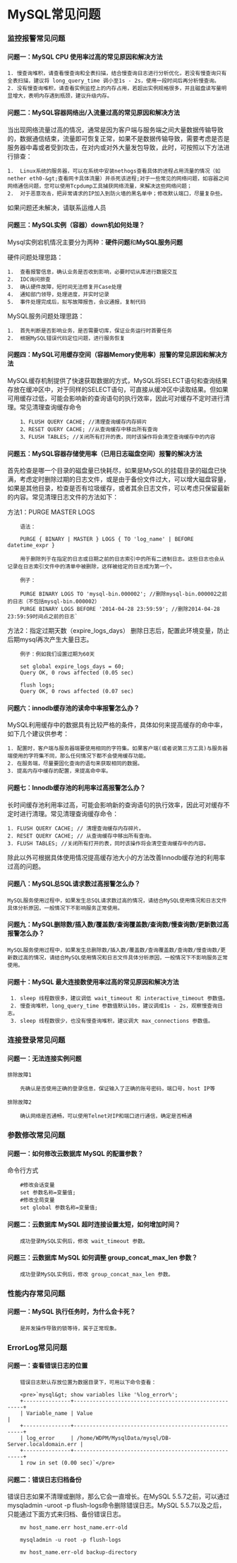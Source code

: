 # MySQL常见问题

### 监控报警常见问题

#### 问题一：MySQL CPU 使用率过高的常见原因和解决方法

```
1. 慢查询堆积，请查看慢查询和全表扫描，结合慢查询日志进行分析优化，若没有慢查询只有全表扫描，建议将 long_query_time 调小至1s - 2s，使用一段时间后再分析慢查询。
2. 没有慢查询堆积，请查看实例监控上的内存占用，若超出实例规格很多，并且磁盘读写量明显增大，表明内存遇到瓶颈，建议升级内存。
```

#### 问题二：MySQL容器网络出/入流量过高的常见原因和解决方法

当出现网络流量过高的情况，通常是因为客户端与服务端之间大量数据传输导致的，数据通信结束，流量即可恢复正常，如果不是数据传输导致，需要考虑是否是服务器中毒或者受到攻击，在对内或对外大量发包导致，此时，可按照以下方法进行排查：
```
1.  Linux系统的服务器，可以在系统中安装nethogs查看具体的进程占用流量的情况（如nether eth0-&gt;查看网卡具体流量）并杀死该进程;对于一些常见的网络问题，如容器之间网络通信问题，您可以使用Tcpdump工具捕获网络流量，来解决这些网络问题；
2.  对于恶意攻击，把异常请求的IP加入到防火墙的黑名单中；修改默认端口，尽量复杂些。
```
如果问题还未解决，请联系运维人员

#### 问题三：MySQL实例（容器）down机如何处理？

Mysql实例宕机情况主要分为两种：**硬件问题**和**MySQL服务问题**

硬件问题处理思路：
```
1.  查看报警信息，确认业务是否收到影响，必要时切从库进行数据交互
2.  IDC询问排查
3.  确认硬件故障，短时间无法修复开Case处理
4.  通知部门领导，处理进度，并实时记录
5.  事件处理完成后，拟写故障报告，会议通报，复制代码
```
MySQL服务问题处理思路：
```
1.  首先判断是否影响业务，是否需要切库，保证业务运行时首要任务
2.  根据MySQL错误代码定位问题，进行服务恢复
```

#### 问题四：MySQL可用缓存空间（容器Memory使用率）报警的常见原因和解决方法

 MySQL缓存机制提供了快速获取数据的方式，MySQL将SELECT语句和查询结果存放在缓冲区中，对于同样的SELECT语句，可直接从缓冲区中读取结果。但如果可用缓存过低，可能会影响新的查询语句的执行效率，因此可对缓存不定时进行清理。常见清理查询缓存命令
```
    1、FLUSH QUERY CACHE; //清理查询缓存内存碎片
    2、RESET QUERY CACHE; //从查询缓存中移出所有查询
    3、FLUSH TABLES; //关闭所有打开的表，同时该操作将会清空查询缓存中的内容
```
#### 问题五：MySQL容器存储使用率（已用日志磁盘空间）报警的解决方法

首先检查是哪一个目录的磁盘量已快耗尽，如果是MySQL的挂载目录的磁盘已快满，考虑定时删除过期的日志文件，或是由于备份文件过大，可以增大磁盘容量，如果是其他目录，检查是否有垃圾缓存，或者其余日志文件，可以考虑只保留最新的内容。常见清理日志文件的方法如下：

方法1：PURGE MASTER LOGS
```
    语法：

    PURGE { BINARY | MASTER } LOGS { TO 'log_name' | BEFORE datetime_expr }

    用于删除列于在指定的日志或日期之前的日志索引中的所有二进制日志。这些日志也会从记录在日志索引文件中的清单中被删除，这样被给定的日志成为第一个。

    例子：

    PURGE BINARY LOGS TO 'mysql-bin.000002'; //删除mysql-bin.000002之前的日志（不包括mysql-bin.000002）
    PURGE BINARY LOGS BEFORE '2014-04-28 23:59:59'; //删除2014-04-28 23:59:59时间点之前的日志`
```
方法2：指定过期天数（expire_logs_days） 删除日志后，配置此环境变量，防止后期mysql再次产生大量日志。

```
    例子：例如我们设置过期为60天

    set global expire_logs_days = 60;
    Query OK, 0 rows affected (0.05 sec)

    flush logs;
    Query OK, 0 rows affected (0.07 sec)
```
#### 问题六：innodb缓存池的读命中率报警怎么办？


MySQL利用缓存中的数据具有比较严格的条件，具体如何来提高缓存的命中率，如下几个建议供参考：

```
1. 配置时，客户端与服务器端要使用相同的字符集。如果客户端(或者说第三方工具)与服务器端使用的字符集不同，那么任何情况下都不会使用缓存功能。
2. 在服务端，尽量要固化查询的语句来获取相同的数据。
3. 提高内存中缓存的配置，来提高命中率。
```

#### 问题七：Innodb缓存池的利用率过高报警怎么办？

长时间缓存池利用率过高，可能会影响新的查询语句的执行效率，因此可对缓存不定时进行清理。常见清理查询缓存命令：
```
1. FLUSH QUERY CACHE; // 清理查询缓存内存碎片。
2. RESET QUERY CACHE; // 从查询缓存中移出所有查询。
3. FLUSH TABLES; //关闭所有打开的表，同时该操作将会清空查询缓存中的内容。
```
除此以外可根据具体使用情况提高缓存池大小的方法改善Innodb缓存池的利用率过高的问题。

#### 问题八：MySQL总SQL请求数过高报警怎么办？
```
MySQL服务使用过程中，如果发生总SQL请求数过高的情况，请结合MySQL使用情况和日志文件具体分析原因，一般情况下不影响服务正常使用。
```
#### 问题九：MySQL删除数/插入数/覆盖数/查询覆盖数/查询数/慢查询数/更新数过高报警怎么办？
```
MySQL服务使用过程中，如果发生总删除数/插入数/覆盖数/查询覆盖数/查询数/慢查询数/更新数过高的情况，请结合MySQL使用情况和日志文件具体分析原因，一般情况下不影响服务正常使用。
```

#### 问题十：MySQL 最大连接数使用率过高的常见原因和解决方法

```
 1. sleep 线程数很多，建议调低 wait_timeout 和 interactive_timeout 参数值。
 2. 慢查询堆积，long_query_time 参数值默认10s，建议调成1s - 2s，观察慢查询日志。
 3. sleep 线程数很少，也没有慢查询堆积，建议调大 max_connections 参数值。
```

### 连接登录常见问题

#### 问题一：无法连接实例问题

```
排除故障1

    先确认是否使用正确的登录信息，保证输入了正确的账号密码，端口号，host IP等

排除故障2

    确认网络是否通畅，可以使用Telnet对IP和端口进行通信，确定是否畅通
```

### 参数修改常见问题

#### 问题一：如何修改云数据库 MySQL 的配置参数？

命令行方式

```
    #修改会话变量
    set 参数名称=变量值;
    #修改全局变量
    set global 参数名称=变量值;
```

#### 问题二：云数据库 MySQL 超时连接设置太短，如何增加时间？
```
    成功登录MySQL实例后，修改 wait_timeout 参数。
```
#### 问题三：云数据库 MySQL 如何调整 group_concat_max_len 参数？
```
    成功登录MySQL实例后，修改 group_concat_max_len 参数。
```
### 性能内存常见问题

#### 问题一：MySQL 执行任务时，为什么会卡死？
```   
    是并发操作导致的锁等待，属于正常现象。
```


### ErrorLog常见问题

#### 问题一：查看错误日志的位置
```
    错误日志默认存放位置为数据目录下，可用以下命令查看：

    <pre>`mysql&gt; show variables like '%log_error%';
    +---------------+------------------------------------------------------+
    | Variable_name | Value                                                |
    +---------------+------------------------------------------------------+
    | log_error     | /home/WDPM/MysqlData/mysql/DB-Server.localdomain.err |
    +---------------+------------------------------------------------------+
    1 row in set (0.00 sec)`</pre>
```
#### 问题二：错误日志归档备份

错误日志如果不清理或删除，那么它会一直增长。在MySQL 5.5.7之前，可以通过mysqladmin -uroot -p flush-logs命令删除错误日志。MySQL 5.5.7以及之后，只能通过下面方式来归档、备份错误日志。

```
    mv host_name.err host_name.err-old

    mysqladmin -u root -p flush-logs

    mv host_name.err-old backup-directory
```